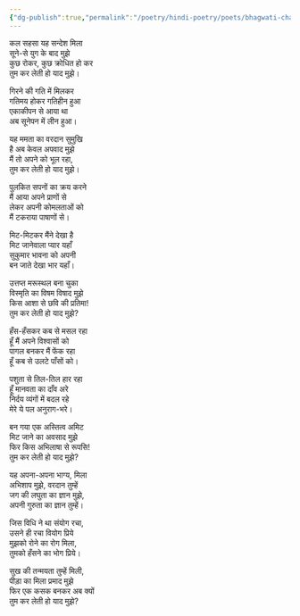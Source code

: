 ```yaml
---
{"dg-publish":true,"permalink":"/poetry/hindi-poetry/poets/bhagwati-charan-verma//"}
---
```



कल सहसा यह सन्देश मिला  
सूने-से युग के बाद मुझे  
कुछ रोकर, कुछ क्रोधित हो कर  
तुम कर लेती हो याद मुझे।  
  
गिरने की गति में मिलकर  
गतिमय होकर गतिहीन हुआ  
एकाकीपन से आया था  
अब सूनेपन में लीन हुआ।  
  
यह ममता का वरदान सुमुखि  
है अब केवल अपवाद मुझे  
मैं तो अपने को भूल रहा,  
तुम कर लेती हो याद मुझे।  
  
पुलकित सपनों का क्रय करने  
मैं आया अपने प्राणों से  
लेकर अपनी कोमलताओं को  
मैं टकराया पाषाणों से।  
  
मिट-मिटकर मैंने देखा है  
मिट जानेवाला प्यार यहाँ  
सुकुमार भावना को अपनी  
बन जाते देखा भार यहाँ।  
  
उत्तप्त मरूस्थल बना चुका  
विस्मृति का विषम विषाद मुझे  
किस आशा से छवि की प्रतिमा!  
तुम कर लेती हो याद मुझे?  
  
हँस-हँसकर कब से मसल रहा  
हूँ मैं अपने विश्वासों को  
पागल बनकर मैं फेंक रहा  
हूँ कब से उलटे पाँसों को।  
  
पशुता से तिल-तिल हार रहा  
हूँ मानवता का दाँव अरे  
निर्दय व्यंगों में बदल रहे  
मेरे ये पल अनुराग-भरे।  
  
बन गया एक अस्तित्व अमिट  
मिट जाने का अवसाद मुझे  
फिर किस अभिलाषा से रूपसि!  
तुम कर लेती हो याद मुझे?  
  
यह अपना-अपना भाग्य, मिला  
अभिशाप मुझे, वरदान तुम्हें  
जग की लघुता का ज्ञान मुझे,  
अपनी गुरुता का ज्ञान तुम्हें।  
  
जिस विधि ने था संयोग रचा,  
उसने ही रचा वियोग प्रिये  
मुझको रोने का रोग मिला,  
तुमको हँसने का भोग प्रिये।  
  
सुख की तन्मयता तुम्हें मिली,  
पीड़ा का मिला प्रमाद मुझे  
फिर एक कसक बनकर अब क्यों  
तुम कर लेती हो याद मुझे?